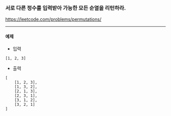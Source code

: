 ### 서로 다른 정수를 입력받아 가능한 모든 순열을 리턴하라.
https://leetcode.com/problems/permutations/
***

#### 예제
- 입력
```commandline
[1, 2, 3]
```
- 출력
```commandline
[
    [1, 2, 3],
    [1, 3, 2],
    [2, 1, 3],
    [2, 3, 1],
    [3, 1, 2],
    [3, 2, 1]
]
```